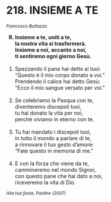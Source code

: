 # 218. INSIEME A TE

<sub><i>Francesco Buttazzo</i></sub>
<ol>
	<b><li type="A" value="18">Insieme a te, uniti a te,<br>
		la nostra vita si trasformerà.<br>
		Insieme a noi, accanto a noi,<br>
		ti sentiremo ogni giorno Gesù.</li></b><br>
	<li value="1">Spezzando il pane hai detto ai tuoi:<br>
		“Questo è il mio corpo donato a voi.”<br>
		Prendendo il calice hai detto Gesù:<br>
		“Ecco il mio sangue versato per voi.”</li><br>
	<li>Se celebriamo la Pasqua con te,<br>
		diventeremo discepoli tuoi,<br>
		tu hai donato la vita per noi,<br>
		perchè viviamo in eterno con te.</li><br>
	<li>Tu hai mandato i discepoli tuoi,<br>
		in tutto il mondo a parlare di te,<br>
		a rinnovare il tuo gesto d’amore:<br>
		“Fate questo in memoria di me.”</li><br>
	<li>E con la forza che viene da te,<br>
		cammineremo nel mondo Signor,<br>
		con questo pane che hai dato a noi,<br>
		riceveremo la vita di Dio.</li>
</ol>
<sub><i>Alla tua festa, Paoline (2007)</i></sub>
